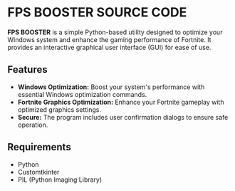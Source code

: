 # FPS BOOSTER SOURCE CODE

**FPS BOOSTER** is a simple Python-based utility designed to optimize your Windows system and enhance the gaming performance of Fortnite. It provides an interactive graphical user interface (GUI) for ease of use.

## Features

- **Windows Optimization:** Boost your system's performance with essential Windows optimization commands.
- **Fortnite Graphics Optimization:** Enhance your Fortnite gameplay with optimized graphics settings.
- **Secure:** The program includes user confirmation dialogs to ensure safe operation.

## Requirements

- Python
- Customtkinter
- PIL (Python Imaging Library)
